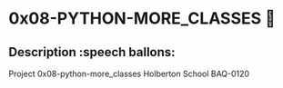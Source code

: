 # 0x08-PYTHON-MORE_CLASSES :robot:

## Description :speech ballons:
Project 0x08-python-more_classes Holberton School BAQ-0120
